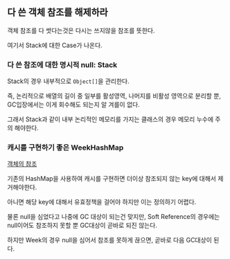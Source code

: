 ## 다 쓴 객체 참조를 해제하라

객체 참조를 다 썻다는것은 다시는 쓰지않을 참조를 뜻한다.

여기서 Stack에 대한 Case가 나온다.

### 다 쓴 참조에 대한 명시적 null: Stack

Stack의 경우 내부적으로 `Object[]`을 관리한다.

즉, 논리적으로 배열의 길이 중 일부를 활성영역, 나머지를 비활성 영역으로 분리할 뿐, GC입장에서는 이게 회수해도 되는지 알 겨를이 없다.

그래서 Stack과 같이 내부 논리적인 메모리를 가지는 클래스의 경우 메모리 누수에 주의 해야한다.

### 캐시를 구현하기 좋은 WeekHashMap

<a href="https://jangjjolkit.tistory.com/31">객체의 참조</a>

기존의 HashMap을 사용하여 캐시를 구현하면 더이상 참조되지 않는 key에 대해서 제거해야한다.

아니면 해당 key에 대해서 유효정책을 걸어야 하지만 이는 정의하기 어렵다.

물론 null을 심었다고 나중에 GC 대상이 되는건 맞지만, Soft Reference의 경우에는 null이어도 참조하지 못할 뿐 GC대상이 곧바로 되진 않는다.

하지만 Week의 경우 null을 심어서 참조를 못하게 끊으면, 곧바로 다음 GC대상이 된다.

